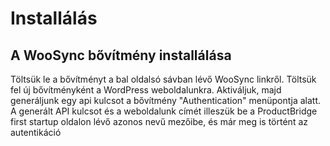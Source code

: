 # Installálás

## A WooSync bővítmény installálása

Töltsük le a bővítményt a bal oldalsó sávban lévő WooSync linkről. Töltsük fel új bővítményként a WordPress weboldalunkra. Aktiváljuk, majd generáljunk egy api kulcsot a bővítmény "Authentication" menüpontja alatt. A generált API kulcsot és a weboldalunk címét illeszük be a ProductBridge first startup oldalon lévő azonos nevű mezőibe, és már meg is történt az autentikáció

<!-- ![WooSync Authentication](.vitepress/dist/assets/img/woosync-auth.png) -->